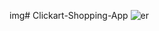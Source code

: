img# Clickart-Shopping-App
![er](https://masai-course.s3.ap-south-1.amazonaws.com/editor/uploads/2022-11-16/Untitled_130171.png)
